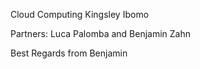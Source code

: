 Cloud Computing Kingsley Ibomo

Partners: Luca Palomba and Benjamin Zahn

Best Regards from Benjamin